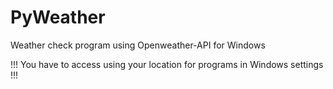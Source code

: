 # PyWeather
Weather check program using Openweather-API for Windows

!!! You have to access using your location for programs in Windows settings !!!
